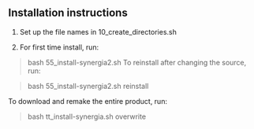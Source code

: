 ## Installation instructions

1. Set up the file names in 10_create_directories.sh

2. For first time install, run:
> bash 55_install-synergia2.sh
To reinstall after changing the source, run:

> bash 55_install-synergia2.sh reinstall

To download and remake the entire product, run:

> bash tt_install-synergia.sh overwrite
